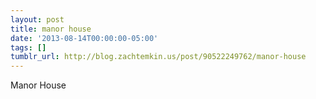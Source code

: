 ```yaml
---
layout: post
title: manor house
date: '2013-08-14T00:00:00-05:00'
tags: []
tumblr_url: http://blog.zachtemkin.us/post/90522249762/manor-house
---
```

Manor House
